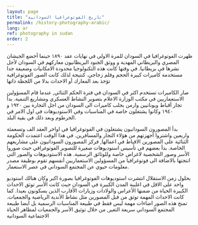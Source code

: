 ```yaml
---
layout: page
title: "تاريخ الفوتوغرافيا السودانية"
permalink: /history-photography-arabic/
lang: ar
ref: photography in sudan
order: 2
---
```

ظهرت الفوتوغرافيا  في السودان للمرة الاولى  في نهايات عقد ١٨٩٠ حينما أخضع الجيشان المصري والبريطاني المهدية و ووثق الجنود البريطانيون معاركهم في السودان لأجل نشرها في بريطانيا. في وقتها كانت هذه التكنولوجيا محدودة الامكانيات وضعيفة جدا مستخدمة كاميرات كبيرة الحجم وفلم زجاجي. كنتيجة لذلك كانت الصور الفوتوغرافية تؤخذ بعد المعارك أو الاحداث بدلا من اللجظة ذاتها

 صار الكاميرات تستخدم اكثر في السودان في فترة الحكم الثنائي, عندما قام المسؤولين الاستعماريين  في مكتب الوزارة الاعلام بتصوير النشاط العسكري ومشاريع التنمية. بدأ تجار أقباط ويونانيين وارمن بجلب كاميرات الى السودان من اجل التجارة بين ١٩٢٠ و ١٩٤٠ وكانوا يشتغلون خاصة في المناسبات وفي الاستوديوهات في اول الامر في الخرطوم وبعد ذلك في بقية البلد.

بدأ المصورون السودانيون يشتغلون في الفوتوغرافيا في اواخر العقد الف وتسعمئة واربعين واشتروا  أجهزتهم من هؤلاء التجار والمسافرين. في هذا الوقت اعتمدت الحكومة الثنائية  على المصورين الاقباط في اعمالها, فركز المصورون السودانيون على مشاريعهم الخاصة. بدأ بعضهم في تأسيس استوديوهات صغيرة للتصوير الفوتوغرافي حيث صوروا الأسر وصور الشخصية لاغراض خاصة وللوثائق الرسمية. هذه الاستوديوهات والصور التي انتجتها بالاضافة الى فوتوغرافيا من المسؤولين الاستعماريين أنفسهم تقوم بوظيفة مصدر معلومات حيوي عن المجتمع السوداني في عصر الاستعمار.

بحلول زمن الاستقلال انتشرت استوديوهات الفوتوغرافيا بصورة اكبر وكان هنالك استوديو واحد على الاقل في اغلبية المدن الكبيرة في السودان حيث كانت الأسر توثق الاحداث الكبيرة الحياة من ضمنها الأعراس والولادات وزيارات الأقارب الذين يسكونون بعيدا. كما كانت الاحداث المهمة توثق من قبل المصورين مثل نشاط الأندية الرياضية والجمعيات. تمنح هذه الصور اضاءات مهمة ليس فقط في طبيعة المناسبات الرسمية بل ايضا طبيعة المجتمع السوداني سريعة التغير, من خلال توثيق الأسر والجمعيات لمظاهر الحياة الاجتماعية السودانية
